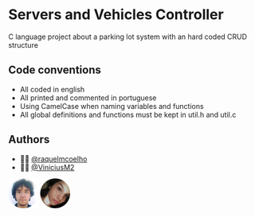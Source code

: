 # Servers and Vehicles Controller
C language project about a parking lot system with an hard coded CRUD structure


## Code conventions
- All coded in english
- All printed and commented in portuguese
- Using CamelCase when  naming variables and functions
- All global definitions and functions must be kept in util.h and util.c

## Authors

-  👩‍💻 [@raquelmcoelho](https://www.github.com/raquelmcoelho)
-  👩‍💻 [@ViniciusM2](https://www.github.com/ViniciusM2)


<img src="https://github.com/raquelmcoelho/c-project/blob/main/authors/menezes.png" width="60"/>
<img src="https://github.com/raquelmcoelho/c-project/blob/main/authors/raquel.png" width="60"/>
